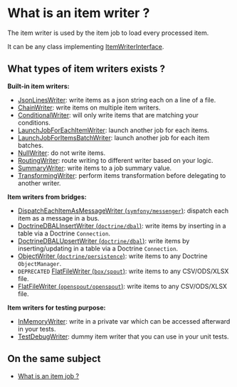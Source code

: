 # What is an item writer ?

The item writer is used by the item job to load every processed item.

It can be any class implementing [ItemWriterInterface](../../../src/Job/Item/ItemWriterInterface.php).

## What types of item writers exists ?

**Built-in item writers:**
- [JsonLinesWriter](../../../src/Job/Item/Writer/Filesystem/JsonLinesWriter.php):
  write items as a json string each on a line of a file.
- [ChainWriter](../../../src/Job/Item/Writer/ChainWriter.php):
  write items on multiple item writers.
- [ConditionalWriter](../../../src/Job/Item/Writer/ConditionalWriter.php):
  will only write items that are matching your conditions.
- [LaunchJobForEachItemWriter](../../../src/Job/Item/Writer/LaunchJobForEachItemWriter.php):
  launch another job for each items.
- [LaunchJobForItemsBatchWriter](../../../src/Job/Item/Writer/LaunchJobForItemsBatchWriter.php):
  launch another job for each item batches.
- [NullWriter](../../../src/Job/Item/Writer/NullWriter.php):
  do not write items.
- [RoutingWriter](../../../src/Job/Item/Writer/RoutingWriter.php):
  route writing to different writer based on your logic.
- [SummaryWriter](../../../src/Job/Item/Writer/SummaryWriter.php):
  write items to a job summary value.
- [TransformingWriter](../../../src/Job/Item/Writer/TransformingWriter.php):
  perform items transformation before delegating to another writer.

**Item writers from bridges:**
- [DispatchEachItemAsMessageWriter (`symfony/messenger`)](https://github.com/yokai-php/batch-symfony-messenger/blob/0.x/src/Writer/DispatchEachItemAsMessageWriter.php):
  dispatch each item as a message in a bus.
- [DoctrineDBALInsertWriter (`doctrine/dbal`)](https://github.com/yokai-php/batch-doctrine-dbal/blob/0.x/src/DoctrineDBALInsertWriter.php):
  write items by inserting in a table via a Doctrine `Connection`.
- [DoctrineDBALUpsertWriter (`doctrine/dbal`)](https://github.com/yokai-php/batch-doctrine-dbal/blob/0.x/src/DoctrineDBALUpsertWriter.php):
  write items by inserting/updating in a table via a Doctrine `Connection`.
- [ObjectWriter (`doctrine/persistence`)](https://github.com/yokai-php/batch-doctrine-persistence/blob/0.x/src/ObjectWriter.php):
  write items to any Doctrine `ObjectManager`.
- `DEPRECATED` [FlatFileWriter (`box/spout`)](https://github.com/yokai-php/batch-box-spout/blob/0.x/src/Writer/FlatFileWriter.php):
  write items to any CSV/ODS/XLSX file.
- [FlatFileWriter (`openspout/openspout`)](https://github.com/yokai-php/batch-openspout/blob/0.x/src/Writer/FlatFileWriter.php):
  write items to any CSV/ODS/XLSX file.

**Item writers for testing purpose:**
- [InMemoryWriter](../../../src/Test/Job/Item/Writer/InMemoryWriter.php):
  write in a private var which can be accessed afterward in your tests.
- [TestDebugWriter](../../../src/Test/Job/Item/Writer/TestDebugWriter.php):
  dummy item writer that you can use in your unit tests.

## On the same subject

- [What is an item job ?](../item-job.md)

